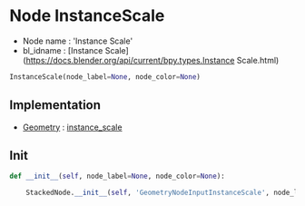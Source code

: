 # Node InstanceScale

- Node name : 'Instance Scale'
- bl_idname : [Instance Scale](https://docs.blender.org/api/current/bpy.types.Instance Scale.html)


``` python
InstanceScale(node_label=None, node_color=None)
```
## Implementation

- [Geometry](/docs/GeoNodes/Geometry.md) : [instance_scale](/docs/GeoNodes/Geometry.md#instance_scale)

## Init

``` python
def __init__(self, node_label=None, node_color=None):

    StackedNode.__init__(self, 'GeometryNodeInputInstanceScale', node_label=node_label, node_color=node_color)
```
